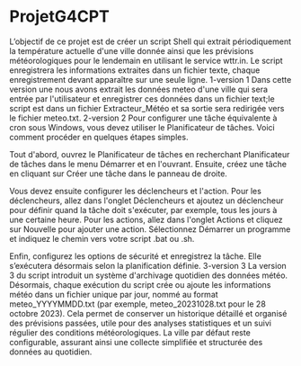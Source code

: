 # ProjetG4CPT
L’objectif de ce projet est de créer un script Shell qui extrait périodiquement la température actuelle d'une ville donnée ainsi que les prévisions météorologiques pour le lendemain en utilisant le service wttr.in. Le script enregistrera les informations extraites dans un fichier texte, chaque enregistrement devant apparaître sur une seule ligne. 
1-version 1
Dans cette version une nous avons extrait les données meteo d'une ville qui sera entrée par l'utilisateur et enregistrer ces données dans un fichier text;le script est dans un fichier Extracteur_Météo et sa sortie sera redirigée vers le fichier meteo.txt.
2-version 2 
Pour configurer une tâche équivalente à cron sous Windows, vous devez utiliser le Planificateur de tâches. Voici comment procéder en quelques étapes simples.

Tout d'abord, ouvrez le Planificateur de tâches en recherchant Planificateur de tâches dans le menu Démarrer et en l'ouvrant. Ensuite, créez une tâche en cliquant sur Créer une tâche dans le panneau de droite.

Vous devez ensuite configurer les déclencheurs et l'action. Pour les déclencheurs, allez dans l'onglet Déclencheurs et ajoutez un déclencheur pour définir quand la tâche doit s'exécuter, par exemple, tous les jours à une certaine heure. Pour les actions, allez dans l'onglet Actions et cliquez sur Nouvelle pour ajouter une action. Sélectionnez Démarrer un programme et indiquez le chemin vers votre script .bat ou .sh.

Enfin, configurez les options de sécurité et enregistrez la tâche. Elle s’exécutera désormais selon la planification définie.
3-version 3 
La version 3 du script introduit un système d'archivage quotidien des données météo. Désormais, chaque exécution du script crée ou ajoute les informations météo dans un fichier unique par jour, nommé au format meteo_YYYYMMDD.txt (par exemple, meteo_20231028.txt pour le 28 octobre 2023). Cela permet de conserver un historique détaillé et organisé des prévisions passées, utile pour des analyses statistiques et un suivi régulier des conditions météorologiques. La ville par défaut reste configurable, assurant ainsi une collecte simplifiée et structurée des données au quotidien.
